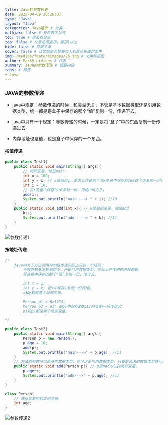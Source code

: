 ```yaml
---
title: Java的参数传递
date: 2022-04-09 20:26:07
type: "Java"
layout: "Java"
categories: Java基础 # 分类
mathjax: false # 开启数学公式
toc: true # 是否有目录
top: false # 文章是否置顶，置顶1以上
hide: false # 隐藏文章
cover: false # 该文章是否需要加入到首页轮播封面中
img: /medias/featureimages/25.jpg # 文章特征图
author: MarkStarVices # 作者
summary: Java的参数传递 # 摘要内容
tags: # 标签
- Java
---
```


### JAVA的参数传递

- java中规定：参数传递的时候，和类型无关，不管是基本数据类型还是引用数据类型，统一都是将盒子中保存的那个“值”复制一份，传递下去。

- java中只有一个规定：参数传递的时候，一定是将“盒子”中的东西复制一份传递过去。


- 内存地址也是值，也是盒子中保存的一个东西。

#### 按值传递

```java
public class Test1{
	public static void main(String[] args){
        // 局部变量，域是main
		int x = 100;
		int y = x; // x赋值给y，是怎么传递的？将x变量中保存的100这个值复制一份传给y
		int i = 10;
		// 将i变量中保存的10复制一份，传给add方法。
		add(i); 
		System.out.println("main ---> " + i); //10
	}
	public static void add(int k){ // k是局部变量，域是add
		k++;
		System.out.println("add ----> " + k); //11
	}
}
```

![参数传递1](./参数传递1.png)



#### 按地址传递

```java
/*
	java中关于方法调用时参数传递实际上只有一个规则：
		不管你是基本数据类型，还是引用数据类型，实际上在传递的时候都是
		将变量中保存的那个“值”复制一份，传过去。

		int x = 1;
		int y = x; 把x中保存1复制一份传给y
		x和y都是两个局部变量。

		Person p1 = 0x1234;
		Person p2 = p1; 把p1中保存的0x1234复制一份传给p2
		p1和p2都是两个局部变量。

*/

public class Test2{
	public static void main(String[] args){
		Person p = new Person();
		p.age = 10;
		add(p);
		System.out.println("main--->" + p.age); //11
	}
	// 方法的参数可以是基本数据类型，也可以是引用数据类型，只要是合法的数据类型就行。
	public static void add(Person p){ // p是add方法的局部变量。
		p.age++;
		System.out.println("add--->" + p.age); //11
	}
}

class Person{
	// 成员变量中的实例变量。
	int age;
}
```

![参数传递2](./参数传递2.png)